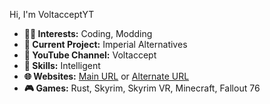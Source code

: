 Hi, I'm VoltacceptYT

- **👨‍💻 Interests:** Coding, Modding
- **📄 Current Project:** Imperial Alternatives
- **📼 YouTube Channel:** Voltaccept
- **🧠 Skills:** Intelligent
- **🌐 Websites:** [Main URL](https://www.voltaccept.com) or [Alternate URL](https://sites.google.com/view/voltaccept)
- **🎮 Games:** Rust, Skyrim, Skyrim VR, Minecraft, Fallout 76

<!---
VoltacceptYT/VoltacceptYT is a ✨ special ✨ repository because its `README.md` (this file) appears on your GitHub profile.
You can click the Preview link to take a look at your changes.
--->
